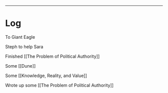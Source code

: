 
---

# Log

To Giant Eagle

Steph to help Sara

Finished [[The Problem of Political Authority]]

Some [[Dune]]

Some [[Knowledge, Reality, and Value]]

Wrote up some [[The Problem of Political Authority]]
